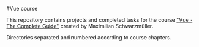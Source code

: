 #Vue course

This repository contains projects and completed tasks for the course ["Vue - The Complete Guide"](https://www.udemy.com/course/vuejs-2-the-complete-guide/) created by Maximilian Schwarzmüller.

Directories separated and numbered according to course chapters.